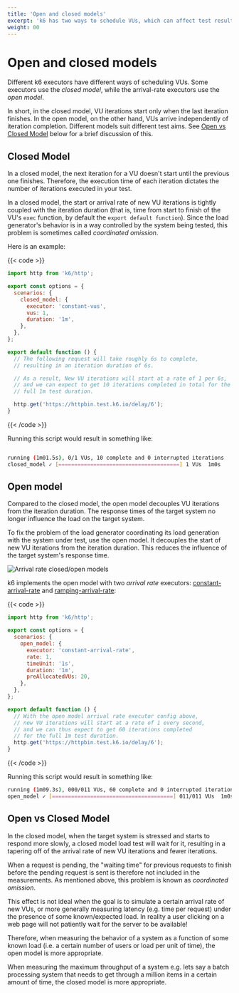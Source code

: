 ```yaml
---
title: 'Open and closed models'
excerpt: 'k6 has two ways to schedule VUs, which can affect test results. k6 implements the open model in its arrival-rate executors.'
weight: 00
---
```


# Open and closed models

Different k6 executors have different ways of scheduling VUs.
Some executors use the _closed model_, while the arrival-rate executors use the _open model_.

In short, in the closed model, VU iterations start only when the last iteration finishes.
In the open model, on the other hand, VUs arrive independently of iteration completion.
Different models suit different test aims. See [Open vs Closed Model](#open-vs-closed-model) below
for a brief discussion of this.

## Closed Model

In a closed model, the next iteration for a VU doesn't start until the previous one finishes.
Therefore, the execution time of each iteration dictates the number of iterations executed in
your test.

In a closed model, the start or arrival rate of new VU iterations is tightly coupled with the
iteration duration (that is, time from start to finish of the VU's `exec` function, by default
the `export default function`). Since the load generator's behavior is in a way controlled by
the system being tested, this problem is sometimes called _coordinated omission_.

Here is an example:

{{< code >}}

```javascript
import http from 'k6/http';

export const options = {
  scenarios: {
    closed_model: {
      executor: 'constant-vus',
      vus: 1,
      duration: '1m',
    },
  },
};

export default function () {
  // The following request will take roughly 6s to complete,
  // resulting in an iteration duration of 6s.

  // As a result, New VU iterations will start at a rate of 1 per 6s,
  // and we can expect to get 10 iterations completed in total for the
  // full 1m test duration.

  http.get('https://httpbin.test.k6.io/delay/6');
}
```

{{< /code >}}

Running this script would result in something like:

```bash

running (1m01.5s), 0/1 VUs, 10 complete and 0 interrupted iterations
closed_model ✓ [======================================] 1 VUs  1m0s
```

## Open model

Compared to the closed model, the open model decouples VU iterations from
the iteration duration.
The response times of the target system no longer
influence the load on the target system.

To fix the problem of the load generator coordinating its load generation
with the system under test, use the open model. It decouples the
start of new VU iterations from the iteration duration. This reduces the 
influence of the target system's response time.

![Arrival rate closed/open models](/media/docs/k6-oss/arrival-rate-open-closed-model.png)

k6 implements the open model with two _arrival rate_ executors:
[constant-arrival-rate](https://grafana.com/docs/k6/<K6_VERSION>/using-k6/scenarios/executors/constant-arrival-rate) and [ramping-arrival-rate](https://grafana.com/docs/k6/<K6_VERSION>/using-k6/scenarios/executors/ramping-arrival-rate):

{{< code >}}

```javascript
import http from 'k6/http';

export const options = {
  scenarios: {
    open_model: {
      executor: 'constant-arrival-rate',
      rate: 1,
      timeUnit: '1s',
      duration: '1m',
      preAllocatedVUs: 20,
    },
  },
};

export default function () {
  // With the open model arrival rate executor config above,
  // new VU iterations will start at a rate of 1 every second,
  // and we can thus expect to get 60 iterations completed
  // for the full 1m test duration.
  http.get('https://httpbin.test.k6.io/delay/6');
}
```

{{< /code >}}

Running this script would result in something like:

```bash
running (1m09.3s), 000/011 VUs, 60 complete and 0 interrupted iterations
open_model ✓ [======================================] 011/011 VUs  1m0s  1 iters/s
```

## Open vs Closed Model

In the closed model, when the target system is stressed and starts to respond more
slowly, a closed model load test will wait for it, resulting in a tapering off of the
arrival rate of new VU iterations and fewer iterations.

When a request is pending, the "waiting time" for previous requests to finish before
the pending request is sent is therefore not included in the measurements. As mentioned
above, this problem is known as _coordinated omission_.

This effect is not ideal when the goal is to simulate a certain arrival rate of new VUs,
or more generally measuring latency (e.g. time per request) under the presence of some
known/expected load. In reality a user clicking on a web page will not patiently wait for
the server to be available!

Therefore, when measuring the behavior of a system as a function of some known load
(i.e. a certain number of users or load per unit of time), the open model is more appropriate.

When measuring the maximum throughput of a system e.g. lets say a batch processing system
that needs to get through a million items in a certain amount of time, the closed model is
more appropriate.
